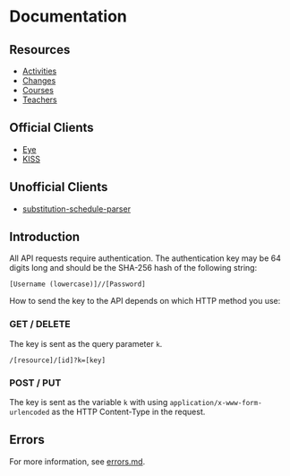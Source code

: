 # Documentation

## Resources

- [Activities](activities/README.md)
- [Changes](changes/README.md)
- [Courses](courses/README.md)
- [Teachers](teachers/README.md)

## Official Clients

* [Eye](https://gitlab.com/legionboard/eye)
* [KISS](https://gitlab.com/legionboard/kiss)

## Unofficial Clients

* [substitution-schedule-parser](https://github.com/johan12345/substitution-schedule-parser)

## Introduction

All API requests require authentication. The authentication key may be
64 digits long and should be the SHA-256 hash of the following string:

```
[Username (lowercase)]//[Password]
```

How to send the key to the API depends on which HTTP method you use:

### GET / DELETE

The key is sent as the query parameter `k`.

```
/[resource]/[id]?k=[key]
```

### POST / PUT

The key is sent as the variable `k` with using
`application/x-www-form-urlencoded` as the HTTP Content-Type in the
request.

## Errors

For more information, see [errors.md](errors.md).
